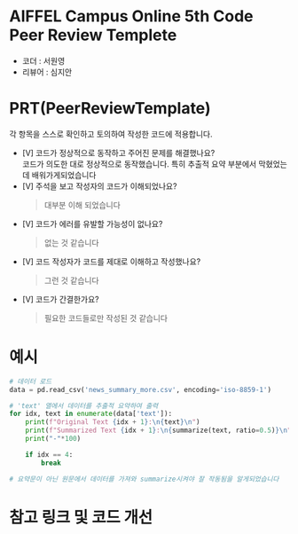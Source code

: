 # AIFFEL Campus Online 5th Code Peer Review Templete
- 코더 : 서원영
- 리뷰어 : 심지안


# PRT(PeerReviewTemplate) 
각 항목을 스스로 확인하고 토의하여 작성한 코드에 적용합니다.

- [V] 코드가 정상적으로 동작하고 주어진 문제를 해결했나요?  
  코드가 의도한 대로 정상적으로 동작했습니다. 특히 추출적 요약 부분에서 막혔었는데 배워가게되었습니다
- [V] 주석을 보고 작성자의 코드가 이해되었나요?
  > 대부분 이해 되었습니다
- [V] 코드가 에러를 유발할 가능성이 없나요?
  > 없는 것 같습니다
- [V] 코드 작성자가 코드를 제대로 이해하고 작성했나요?
  > 그런 것 같습니다
- [V] 코드가 간결한가요?
  > 필요한 코드들로만 작성된 것 같습니다

# 예시
```python
# 데이터 로드
data = pd.read_csv('news_summary_more.csv', encoding='iso-8859-1')

# 'text' 열에서 데이터를 추출적 요약하여 출력
for idx, text in enumerate(data['text']):
    print(f"Original Text {idx + 1}:\n{text}\n")
    print(f"Summarized Text {idx + 1}:\n{summarize(text, ratio=0.5)}\n")
    print("-"*100)

    if idx == 4:
        break

# 요약문이 아닌 원문에서 데이터를 가져와 summarize시켜야 잘 작동됨을 알게되었습니다
```

# 참고 링크 및 코드 개선
